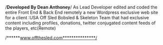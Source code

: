 /******Developed By Dean Anthoney******/
As Lead Developer edited and coded the entire Front End & Back End remotely a new Wordpress exclusive web site for a client :USA Off  Sled Bobsled & Skeleton Team that had exclusive content including profiles, donations, twitter conjugated content feeds of the players, etc(Remote)

/******www.offthesled.com***************/

